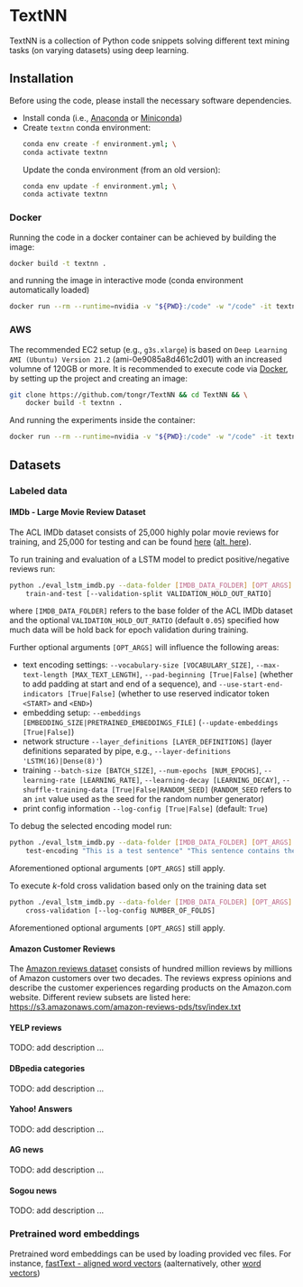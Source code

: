 # TextNN
TextNN is a collection of Python code snippets solving different text mining tasks (on varying datasets) using deep learning.

## Installation
Before using the code, please install the necessary software dependencies.
 - Install conda (i.e., [Anaconda](https://docs.anaconda.com/anaconda/install/) or
   [Miniconda](https://docs.conda.io/en/latest/miniconda.html))
 - Create `textnn` conda environment:
   ```bash
   conda env create -f environment.yml; \
   conda activate textnn
   ```
   Update the conda environment (from an old version):
   ```bash
   conda env update -f environment.yml; \
   conda activate textnn
   ```

### Docker
Running the code in a docker container can be achieved by building the image:
```bash
docker build -t textnn .
```
and running the image in interactive mode (conda environment automatically loaded)
```bash
docker run --rm --runtime=nvidia -v "${PWD}:/code" -w "/code" -it textnn
```

### AWS
The recommended EC2 setup (e.g., `g3s.xlarge`) is based on `Deep Learning AMI (Ubuntu) Version 21.2`
(ami-0e9085a8d461c2d01) with an increased volumne of 120GB or more. It is recommended to execute code via
[Docker](#Docker), by setting up the project and creating an image:
```bash
git clone https://github.com/tongr/TextNN && cd TextNN && \
    docker build -t textnn .
```
And running the experiments inside the container:
```bash
docker run --rm --runtime=nvidia -v "${PWD}:/code" -w "/code" -it textnn
```

## Datasets

### Labeled data

#### IMDb - Large Movie Review Dataset
The ACL IMDb dataset consists of 25,000 highly polar movie reviews for training, and 25,000 for testing and can be found 
[here](http://ai.stanford.edu/~amaas/data/sentiment/) ([alt. here](https://www.kaggle.com/pankrzysiu/keras-imdb)).

To run training and evaluation of a LSTM model to predict positive/negative reviews run:
```bash
python ./eval_lstm_imdb.py --data-folder [IMDB_DATA_FOLDER] [OPT_ARGS] \
    train-and-test [--validation-split VALIDATION_HOLD_OUT_RATIO]
```
where `[IMDB_DATA_FOLDER]` refers to the base folder of the ACL IMDb dataset and the optional
`VALIDATION_HOLD_OUT_RATIO` (default `0.05`) specified how much data will be hold back for epoch validation during
training.

Further optional arguments `[OPT_ARGS]` will influence the following areas:
 - text encoding settings: `--vocabulary-size [VOCABULARY_SIZE]`, `--max-text-length [MAX_TEXT_LENGTH]`,
   `--pad-beginning [True|False]` (whether to add padding at start and end of a sequence), and
   `--use-start-end-indicators [True|False]` (whether to use reserved indicator token `<START>` and `<END>`)
 - embedding setup: `--embeddings [EMBEDDING_SIZE|PRETRAINED_EMBEDDINGS_FILE]` (`--update-embeddings [True|False]`)
 - network structure `--layer_definitions [LAYER_DEFINITIONS]` (layer definitions separated by pipe, e.g.,
   `--layer-definitions 'LSTM(16)|Dense(8)'`)
 - training `--batch-size [BATCH_SIZE]`, `--num-epochs [NUM_EPOCHS]`, `--learning-rate [LEARNING_RATE]`,
   `--learning-decay [LEARNING_DECAY]`, `--shuffle-training-data [True|False|RANDOM_SEED]` (`RANDOM_SEED` refers to an
   `int` value used as the seed for the random number generator)
 - print config information `--log-config [True|False]` (default: `True`)

To debug the selected encoding model run:
```bash
python ./eval_lstm_imdb.py --data-folder [IMDB_DATA_FOLDER] [OPT_ARGS] \
    test-encoding "This is a test sentence" "This sentence contains the unknown word klcuvhacnjbduskxuscj"
```
Aforementioned optional arguments `[OPT_ARGS]` still apply.


To execute *k*-fold cross validation based only on the training data set
```bash
python ./eval_lstm_imdb.py --data-folder [IMDB_DATA_FOLDER] [OPT_ARGS] \
    cross-validation [--log-config NUMBER_OF_FOLDS]
```
Aforementioned optional arguments `[OPT_ARGS]` still apply.

#### Amazon Customer Reviews
The [Amazon reviews dataset](https://s3.amazonaws.com/amazon-reviews-pds/readme.html) consists of hundred million reviews by millions of Amazon customers over two decades. The reviews express opinions and describe the customer experiences regarding products on the Amazon.com website. Different review subsets are listed here: https://s3.amazonaws.com/amazon-reviews-pds/tsv/index.txt

#### YELP reviews
TODO: add description ...

#### DBpedia categories
TODO: add description ...

#### Yahoo! Answers
TODO: add description ...

#### AG news
TODO: add description ...

#### Sogou news 
TODO: add description ...

### Pretrained word embeddings
Pretrained word embeddings can be used by loading provided vec files. For instance,
[fastText - aligned word vectors](https://fasttext.cc/docs/en/aligned-vectors.html#vectors) (aalternatively, other
[word vectors](https://fasttext.cc/docs/en/english-vectors.html))

